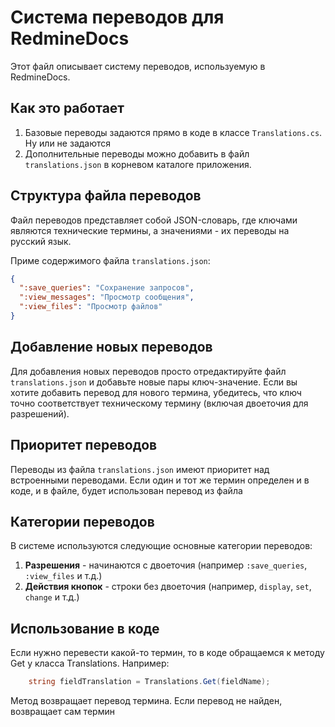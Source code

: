 # Система переводов для RedmineDocs

Этот файл описывает систему переводов, используемую в RedmineDocs.

## Как это работает

1. Базовые переводы задаются прямо в коде в классе `Translations.cs`. Ну или не задаются
2. Дополнительные переводы можно добавить в файл `translations.json` в корневом каталоге приложения.

## Структура файла переводов

Файл переводов представляет собой JSON-словарь, где ключами являются технические термины, а значениями - их переводы на русский язык.

Приме содержимого файла `translations.json`:

```json
{
  ":save_queries": "Сохранение запросов",
  ":view_messages": "Просмотр сообщения",
  ":view_files": "Просмотр файлов"
}
```

## Добавление новых переводов

Для добавления новых переводов просто отредактируйте файл `translations.json` и добавьте новые пары ключ-значение.
Если вы хотите добавить перевод для нового термина, убедитесь, что ключ точно соответствует техническому термину (включая двоеточия для разрешений).

## Приоритет переводов

Переводы из файла `translations.json` имеют приоритет над встроенными переводами. Если один и тот же термин определен и в коде, и в файле, будет использован перевод из файла

## Категории переводов

В системе используются следующие основные категории переводов:
1. **Разрешения** - начинаются с двоеточия (например `:save_queries`, `:view_files` и т.д.)
2. **Действия кнопок** - строки без двоеточия (например, `display`, `set`, `change` и т.д.)

## Использование в коде
Если нужно перевести какой-то термин, то в коде обращаемся к методу Get у класса Translations. Например:
```csharp
    string fieldTranslation = Translations.Get(fieldName);
```
Метод возвращает перевод термина. Если перевод не найден, возвращает сам термин
